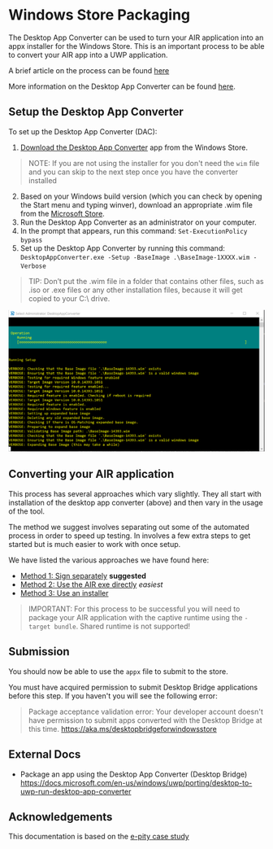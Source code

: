 
# Windows Store Packaging

The Desktop App Converter can be used to turn your AIR application into an appx installer for the Windows Store. This is an important process to be able to convert your AIR app into a UWP application.

A brief article on the process can be found [here](https://blogs.msdn.microsoft.com/appconsult/2018/03/14/distribute-your-adobe-air-apps-through-the-microsoft-store-with-the-captive-runtime-bundle/)

More information on the Desktop App Converter can be found [here](https://docs.microsoft.com/en-us/windows/uwp/porting/desktop-to-uwp-run-desktop-app-converter).






## Setup the Desktop App Converter

To set up the Desktop App Converter (DAC):


1. [Download the Desktop App Converter](https://aka.ms/converter) app from the Windows Store.

> NOTE: If you are not using the installer for you don't need the `wim` file and you can skip to the next step once you have the converter installed

2. Based on your Windows build version (which you can check by opening the Start menu and typing winver), download an appropriate .wim file from the [Microsoft Store](https://aka.ms/converterimages).
3. Run the Desktop App Converter as an administrator on your computer.
4. In the prompt that appears, run this command: `Set-ExecutionPolicy bypass`
5. Set up the Desktop App Converter by running this command: `DesktopAppConverter.exe -Setup -BaseImage .\BaseImage-1XXXX.wim -Verbose`

> TIP: Don’t put the .wim file in a folder that contains other files, such as .iso or .exe files or any other installation files, because it will get copied to your C:\ drive.


![](images/dac_setup.png)






## Converting your AIR application

This process has several approaches which vary slightly. They all start with installation of the desktop app converter (above) and then vary in the usage of the tool.

The method we suggest involves separating out some of the automated process in order to speed up testing. In involves a few extra steps to get started but is much easier to work with once setup. 

We have listed the various approaches we have found here:

- [Method 1: Sign separately](windows-appx-packaging-method1) **suggested**
- [Method 2: Use the AIR exe directly](windows-appx-packaging-method2) *easiest*
- [Method 3: Use an installer](windows-appx-packaging-method3)


>
> IMPORTANT: For this process to be successful you will need to package your AIR application with the captive runtime using the `-target bundle`. Shared runtime is not supported!
>




## Submission

You should now be able to use the `appx` file to submit to the store. 

You must have acquired permission to submit Desktop Bridge applications before this step. If you haven't you will see the following error: 

>
> 	Package acceptance validation error: Your developer account doesn't have permission to submit apps converted with the Desktop Bridge at this time. https://aka.ms/desktopbridgeforwindowsstore
>





## External Docs 

- Package an app using the Desktop App Converter (Desktop Bridge) https://docs.microsoft.com/en-us/windows/uwp/porting/desktop-to-uwp-run-desktop-app-converter




## Acknowledgements 

This documentation is based on the [e-pity case study](https://microsoft.github.io/techcasestudies/desktop%20bridge/2017/06/08/e-pity.html)

